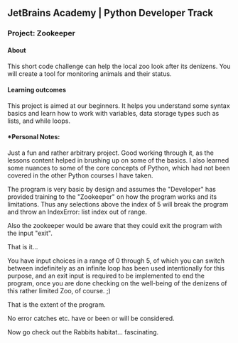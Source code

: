 ## JetBrains Academy | Python Developer Track

### Project: Zookeeper

#### About
This short code challenge can help the local zoo look after its denizens. You will create a tool for monitoring animals and their status.

#### Learning outcomes
This project is aimed at our beginners. It helps you understand some syntax basics and learn how to work with variables, data storage types such as lists, and while loops.

#### *Personal Notes:
Just a fun and rather arbitrary project. Good working through it, as the lessons content helped in brushing up on some of the basics. I also learned some nuances to some of the core concepts of Python, which had not been covered in the other Python courses I have taken.

The program is very basic by design and assumes the "Developer" has provided training to the "Zookeeper" on how the program works and its limitations. Thus any selections above the index of 5 will break the program and throw an IndexError: list index out of range.

Also the zookeeper would be aware that they could exit the program with the input "exit".

That is it...

You have input choices in a range of 0 through 5, of which you can switch between indefinitely as an infinite loop has been used intentionally for this purpose, and an exit input is required to be implemented to end the program, once you are done checking on the well-being of the denizens of this rather limited Zoo, of course. ;)

That is the extent of the program.

No error catches etc. have or been or will be considered.

Now go check out the Rabbits habitat... fascinating. 
